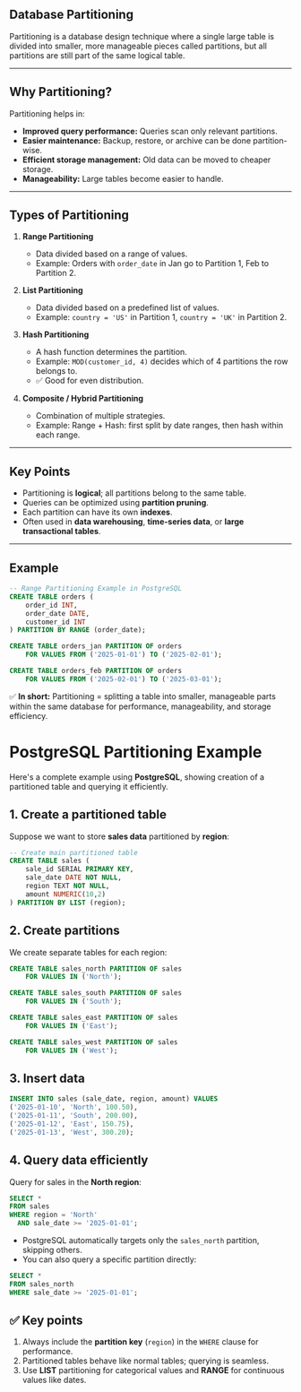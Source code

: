 ## Database Partitioning

Partitioning is a database design technique where a single large table is divided into smaller, more manageable pieces called partitions, but all partitions are still part of the same logical table.

---

## Why Partitioning?

Partitioning helps in:

* **Improved query performance:** Queries scan only relevant partitions.
* **Easier maintenance:** Backup, restore, or archive can be done partition-wise.
* **Efficient storage management:** Old data can be moved to cheaper storage.
* **Manageability:** Large tables become easier to handle.

---

## Types of Partitioning

1. **Range Partitioning**

   * Data divided based on a range of values.
   * Example: Orders with `order_date` in Jan go to Partition 1, Feb to Partition 2.

2. **List Partitioning**

   * Data divided based on a predefined list of values.
   * Example: `country = 'US'` in Partition 1, `country = 'UK'` in Partition 2.

3. **Hash Partitioning**

   * A hash function determines the partition.
   * Example: `MOD(customer_id, 4)` decides which of 4 partitions the row belongs to.
   * ✅ Good for even distribution.

4. **Composite / Hybrid Partitioning**

   * Combination of multiple strategies.
   * Example: Range + Hash: first split by date ranges, then hash within each range.

---

## Key Points

* Partitioning is **logical**; all partitions belong to the same table.
* Queries can be optimized using **partition pruning**.
* Each partition can have its own **indexes**.
* Often used in **data warehousing**, **time-series data**, or **large transactional tables**.

---

## Example

```sql
-- Range Partitioning Example in PostgreSQL
CREATE TABLE orders (
    order_id INT,
    order_date DATE,
    customer_id INT
) PARTITION BY RANGE (order_date);

CREATE TABLE orders_jan PARTITION OF orders
    FOR VALUES FROM ('2025-01-01') TO ('2025-02-01');

CREATE TABLE orders_feb PARTITION OF orders
    FOR VALUES FROM ('2025-02-01') TO ('2025-03-01');
```

✅ **In short:** Partitioning = splitting a table into smaller, manageable parts within the same database for performance, manageability, and storage efficiency.


# PostgreSQL Partitioning Example

Here's a complete example using **PostgreSQL**, showing creation of a partitioned table and querying it efficiently.

## **1. Create a partitioned table**

Suppose we want to store **sales data** partitioned by **region**:

```sql
-- Create main partitioned table
CREATE TABLE sales (
    sale_id SERIAL PRIMARY KEY,
    sale_date DATE NOT NULL,
    region TEXT NOT NULL,
    amount NUMERIC(10,2)
) PARTITION BY LIST (region);
```

## **2. Create partitions**

We create separate tables for each region:

```sql
CREATE TABLE sales_north PARTITION OF sales
    FOR VALUES IN ('North');

CREATE TABLE sales_south PARTITION OF sales
    FOR VALUES IN ('South');

CREATE TABLE sales_east PARTITION OF sales
    FOR VALUES IN ('East');

CREATE TABLE sales_west PARTITION OF sales
    FOR VALUES IN ('West');
```

## **3. Insert data**

```sql
INSERT INTO sales (sale_date, region, amount) VALUES
('2025-01-10', 'North', 100.50),
('2025-01-11', 'South', 200.00),
('2025-01-12', 'East', 150.75),
('2025-01-13', 'West', 300.20);
```

## **4. Query data efficiently**

Query for sales in the **North region**:

```sql
SELECT *
FROM sales
WHERE region = 'North'
  AND sale_date >= '2025-01-01';
```

* PostgreSQL automatically targets only the `sales_north` partition, skipping others.
* You can also query a specific partition directly:

```sql
SELECT *
FROM sales_north
WHERE sale_date >= '2025-01-01';
```

## ✅ **Key points**

1. Always include the **partition key** (`region`) in the `WHERE` clause for performance.
2. Partitioned tables behave like normal tables; querying is seamless.
3. Use **LIST** partitioning for categorical values and **RANGE** for continuous values like dates.